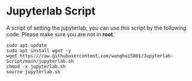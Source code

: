 # Jupyterlab Script

A script of setting the jupyterlab, you can use this script by the following code. Please make sure you are not in **root**.

```shell
sudo apt update
sudo apt install wget -y
wget https://raw.githubusercontent.com/wanghui5801/Jupyterlab-Script/main/jupyterlab.sh
chmod -x jupyterlab.sh
source jupyterlab.sh
```
